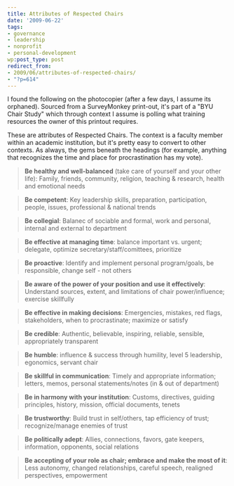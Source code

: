 ```yaml
---
title: Attributes of Respected Chairs
date: '2009-06-22'
tags:
- governance
- leadership
- nonprofit
- personal-development
wp:post_type: post
redirect_from:
- 2009/06/attributes-of-respected-chairs/
- "?p=614"
---
```


I found the following on the photocopier (after a few days, I assume its orphaned). Sourced from a SurveyMonkey print-out, it's part of a "BYU Chair Study" which through context I assume is polling what training resources the owner of this printout requires.

These are attributes of Respected Chairs. The context is a faculty member within an academic institution, but it's pretty easy to convert to other contexts. As always, the gems beneath the headings (for example, anything that recognizes the time and place for procrastination has my vote).

> **Be healthy and well-balanced** (take care of yourself and your other life): Family, friends, community, religion, teaching & research, health and emotional needs

>

> **Be competent**: Key leadership skills, preparation, participation, people, issues, professional & national trends

>

> **Be collegial**: Balanec of sociable and formal, work and personal, internal and external to department

>

> **Be effective at managing time**: balance important vs. urgent; delegate, optimize secretary/staff/comittees, prioritize

>

> **Be proactive**: Identify and implement personal program/goals, be responsible, change self - not others

>

> **Be aware of the power of your position and use it effectively**: Understand sources, extent, and limitations of chair power/influence; exercise skillfully

>

> **Be effective in making decisions**: Emergencies, mistakes, red flags, stakeholders, when to procrastinate; maximize or satisfy

>

> **Be credible**: Authentic, believable, inspiring, reliable, sensible, appropriately transparent

>

> **Be humble**: influence & success through humility, level 5 leadership, egonomics, servant chair

>

> **Be skillful in communication**: Timely and appropriate information; letters, memos, personal statements/notes (in & out of department)

>

> **Be in harmony with your institution**: Customs, directives, guiding principles, history, mission, official documents, tenets

>

> **Be trustworthy**: Build trust in self/others, tap efficiency of trust; recognize/manage enemies of trust

>

> **Be politically adept**: Allies, connections, favors, gate keepers, information, opponents, social relations

>

> **Be accepting of your role as chair; embrace and make the most of it**: Less autonomy, changed relationships, careful speech, realigned perspectives, empowerment

